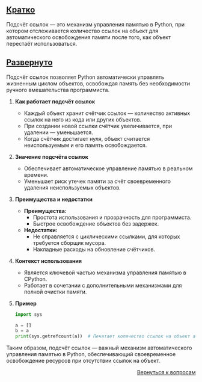 ## <u>Кратко</u>

Подсчёт ссылок — это механизм управления памятью в Python, при котором отслеживается количество ссылок на объект для
автоматического освобождения памяти после того, как объект перестаёт использоваться.

## <u>Развернуто</u>

Подсчёт ссылок позволяет Python автоматически управлять жизненным циклом объектов, освобождая память без необходимости
ручного вмешательства программиста.

1. **Как работает подсчёт ссылок**
    - Каждый объект хранит счётчик ссылок — количество активных ссылок на него из кода или других объектов.
    - При создании новой ссылки счётчик увеличивается, при удалении — уменьшается.
    - Когда счётчик достигает нуля, объект считается неиспользуемым и его память освобождается.

2. **Значение подсчёта ссылок**
    - Обеспечивает автоматическое управление памятью в реальном времени.
    - Уменьшает риск утечек памяти за счёт своевременного удаления неиспользуемых объектов.

3. **Преимущества и недостатки**
    - **Преимущества:**
        - Простота использования и прозрачность для программиста.
        - Быстрое освобождение объектов без задержек.
    - **Недостатки:**
        - Не справляется с циклическими ссылками, для которых требуется сборщик мусора.
        - Накладные расходы на обновление счётчиков.

4. **Контекст использования**
    - Является ключевой частью механизма управления памятью в CPython.
    - Работает в сочетании с дополнительными механизмами для полной очистки памяти.

5. **Пример**
    ```python
    import sys

    a = []
    b = a
    print(sys.getrefcount(a))  # Печатает количество ссылок на объект a
    ```

Таким образом, подсчёт ссылок — важный механизм автоматического управления памятью в Python, обеспечивающий
своевременное освобождение ресурсов при отсутствии ссылок на объект.

<div align="right">

[Вернуться к вопросам](../Вопросы.md)

</div>
